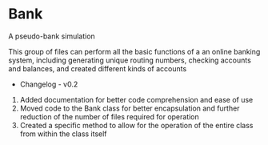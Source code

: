 # Bank
A pseudo-bank simulation

This group of files can perform all the basic functions of a an online banking system, including generating unique routing numbers, checking accounts and balances, and created different kinds of accounts

- Changelog -
v0.2
1. Added documentation for better code comprehension and ease of use
2. Moved code to the Bank class for better encapsulation and further reduction of the number of files required for operation
3. Created a specific method to allow for the operation of the entire class from within the class itself
